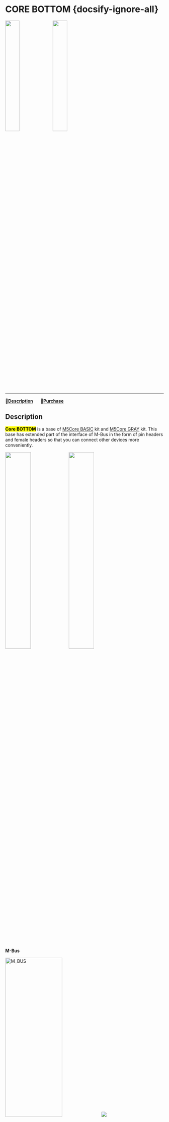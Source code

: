 # CORE BOTTOM {docsify-ignore-all}

<img src="assets/img/product_pics/base/core_base_03.png" width="30%" height="30%"><img src="assets/img/product_pics/base/core_base_02.png" width="30%" height="30%">

***

:memo:**[Description](#Description)**&nbsp;&nbsp;&nbsp;&nbsp;&nbsp;&nbsp;🛒**[Purchase](https://www.aliexpress.com/store/product/M5Stack-Official-Battery-Bottom-150mAh-for-M5Stack-Arduino-ESP32-IoT-Development-Kit-I-O-IO-Extend/3226069_32970683235.html?spm=a2g1y.12024536.productList_5885013.subject_2)**

<!-- :memo:**[Description](#Description)**&nbsp;&nbsp;&nbsp;&nbsp;&nbsp;&nbsp;:electric_plug:**[原理图](#原理图)**&nbsp;&nbsp;&nbsp;&nbsp;&nbsp;&nbsp;🛒**[Purchase](https://www.aliexpress.com/store/product/M5Stack-Official-Battery-Bottom-150mAh-for-M5Stack-Arduino-ESP32-IoT-Development-Kit-I-O-IO-Extend/3226069_32970683235.html?spm=a2g1y.12024536.productList_5885013.subject_2)** -->

## Description

**<mark>Core BOTTOM</mark>** is a base of [M5Core BASIC](en/core/basic) kit and [M5Core GRAY](en/core/gray) kit. This base has extended part of the interface of M-Bus in the form of pin headers and female headers so that you can connect other devices more conveniently.

<img src="assets/img/product_pics/base/core_base_01.png" width="40%" height="40%"><img src="assets/img/product_pics/base/core_base_04.png" width="40%" height="40%">

**M-Bus**

<img src="assets/img/product_pics/core/M-BUS.png" alt="M_BUS"  width="60%" height="36%">

<!-- <table>
 <tr><td>LINE 0</td><td>GND</td><td>GND</td><td>GND</td><td>GPIO26</td><td>GPIO2</td></tr>
 <tr><td>LINE 1</td><td>复位引脚(RESET)</td><td>使能引脚(EN)</td><td>时钟引脚(SCL)</td><td>数据引脚(SDA)</td></tr>
</table> -->

<img src="assets/img/product_pics/base/core_base_05.png">
